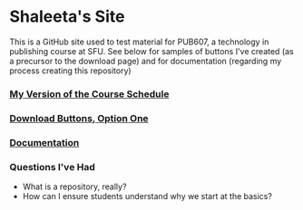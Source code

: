 # Shaleeta's Site

This is a GitHub site used to test material for PUB607, a technology in publishing course at SFU. See below for samples of buttons I've created (as a precursor to the download page) and for documentation (regarding my process creating this repository)

### [My Version of the Course Schedule](Schedule.md)

### [Download Buttons, Option One](DownloadButtons.md)

### [Documentation](Documentation.md)

### Questions I've Had

- What is a repository, really? 
- How can I ensure students understand why we start at the basics?
